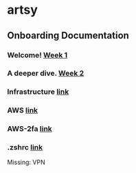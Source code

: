 # artsy

## Onboarding Documentation

### Welcome! [Week 1](https://github.com/patrinoua/artsy/blob/main/onboarding-week1.md)

### A deeper dive. [Week 2](https://github.com/patrinoua/artsy/blob/main/onboarding-week2.md)

### Infrastructure [link](https://github.com/patrinoua/artsy/blob/main/infrastructure.md)

### AWS [link](https://github.com/patrinoua/artsy/blob/main/aws)

### AWS-2fa [link](https://github.com/patrinoua/artsy/blob/main/aws-2fa.md)

### .zshrc [link](https://github.com/patrinoua/artsy/blob/main/.zshrc)

Missing: 
VPN
